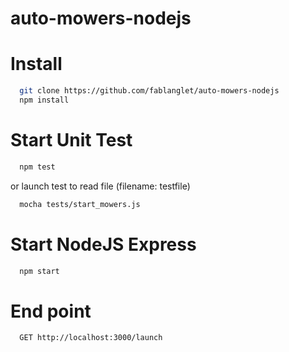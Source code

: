 # auto-mowers-nodejs

# Install
```bash
  git clone https://github.com/fablanglet/auto-mowers-nodejs
  npm install
```

# Start Unit Test
```bash
  npm test
```
or launch test to read file (filename: testfile)
```bash
  mocha tests/start_mowers.js
```

# Start NodeJS Express
```bash
  npm start
```

# End point
```bash
  GET http://localhost:3000/launch
 ``` 
 